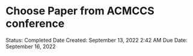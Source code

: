 # Choose Paper from ACMCCS conference

Status: Completed
Date Created: September 13, 2022 2:42 AM
Due Date: September 16, 2022